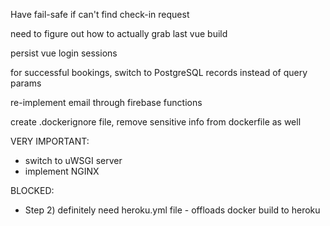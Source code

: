 Have fail-safe if can't find check-in request

need to figure out how to actually grab last vue build

persist vue login sessions


for successful bookings, switch to PostgreSQL records instead of query params

re-implement email through firebase functions

create .dockerignore file, remove sensitive info from dockerfile as well


VERY IMPORTANT:
- switch to uWSGI server
- implement NGINX

BLOCKED:
- Step 2) definitely need heroku.yml file - offloads docker build to heroku
